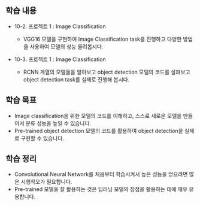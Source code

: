 ## 학습 내용
- 10-2. 프로젝트 1 : Image Classification
  - VGG16 모델을 구현하여 Image Classification task를 진행하고 다양한 방법을 사용하여 모델의 성능 올려봅시다.

- 10-3. 프로젝트 1 : Image Classification  
  - RCNN 계열의 모델들을 알아보고 object detection 모델의 코드를 살펴보고 object detection task를 실제로 진행해 봅시다.

## 학습 목표
- Image classification을 위한 모델의 코드를 이해하고, 스스로 새로운 모델을 만들어서 분류 성능을 높일 수 있습니다.
- Pre-trained object detection 모델의 코드를 활용하여 object detection을 실제로 구현할 수 있습니다.


## 학습 정리
- Convolutional Neural Network를 처음부터 학습시켜서 높은 성능을 얻으려면 많은 시행착오가 필요합니다.
- Pre-trained 모델을 잘 활용하는 것은 딥러닝 모델의 장점을 활용하는 데에 매우 유용합니다.
